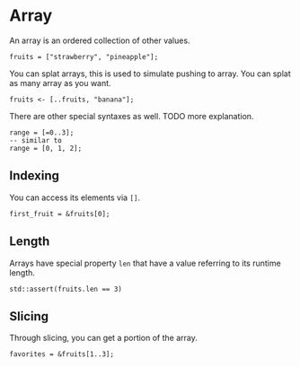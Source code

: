 # Array

An array is an ordered collection of other values.

```butter
fruits = ["strawberry", "pineapple"];
```

You can splat arrays, this is used to simulate pushing to array. You can splat as many array as you want.

```butter
fruits <- [..fruits, "banana"];
```

There are other special syntaxes as well. TODO more explanation.

```butter
range = [=0..3];
-- similar to
range = [0, 1, 2];
```

## Indexing

You can access its elements via `[]`.

```butter
first_fruit = &fruits[0];
```

## Length

Arrays have special property `len` that have a value referring to its runtime length.

```butter
std::assert(fruits.len == 3)
```

## Slicing

Through slicing, you can get a portion of the array.

```butter
favorites = &fruits[1..3];
```

